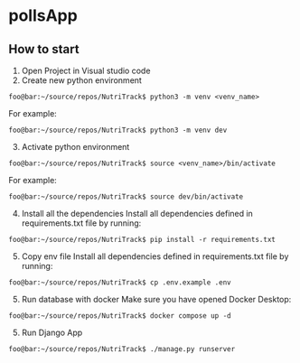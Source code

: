 # pollsApp

## How to start

1. Open Project in Visual studio code
2. Create new python environment

```console
foo@bar:~/source/repos/NutriTrack$ python3 -m venv <venv_name>
```
For example:
```console
foo@bar:~/source/repos/NutriTrack$ python3 -m venv dev
```
3.  Activate python environment
```console
foo@bar:~/source/repos/NutriTrack$ source <venv_name>/bin/activate
```
For example:
```console
foo@bar:~/source/repos/NutriTrack$ source dev/bin/activate
```
4. Install all the dependencies
Install all dependencies defined in requirements.txt file by running:
```console
foo@bar:~/source/repos/NutriTrack$ pip install -r requirements.txt
```

5. Copy env file
Install all dependencies defined in requirements.txt file by running:
```console
foo@bar:~/source/repos/NutriTrack$ cp .env.example .env
```

5. Run database with docker
Make sure you have opened Docker Desktop:
```console
foo@bar:~/source/repos/NutriTrack$ docker compose up -d
```

5. Run Django App
```console
foo@bar:~/source/repos/NutriTrack$ ./manage.py runserver
```